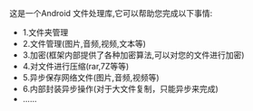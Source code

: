 这是一个Android 文件处理库,它可以帮助您完成以下事情:

- 1.文件夹管理  
- 2.文件管理(图片,音频,视频,文本等)  
- 3.加密(框架内部提供了各种加密算法,可以对您的文件进行加密)  
- 4.对文件进行压缩(rar,7Z等等)
- 5.异步保存网络文件(图片,音频,视频等)
- 6.内部封装异步操作(对于大文件复制，只能异步来完成)
- ......